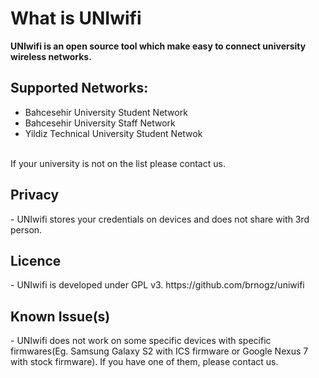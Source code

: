 <h1>What is UNIwifi</h1>
<strong>UNIwifi is an open source tool which make easy to connect university wireless networks.</strong>

<h2>Supported Networks:</h2>
<ul>
<li>Bahcesehir University Student Network</li>
<li>Bahcesehir University Staff Network</li>
<li>Yildiz Technical University Student Netwok</li>
</ul>
<br />
If your university is not on the list please contact us.
<br />

<h2>Privacy</h2>
- UNIwifi stores your credentials on devices and does not share with 3rd person.

<h2>Licence</h2>
- UNIwifi is developed under GPL v3. https://github.com/brnogz/uniwifi

<h2>Known Issue(s)</h2>
- UNIwifi does not work on some specific devices with specific firmwares(Eg. Samsung Galaxy S2 with ICS firmware or Google Nexus 7 with stock firmware). If you have one of them, please contact us.